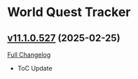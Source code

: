 # World Quest Tracker

## [v11.1.0.527](https://github.com/Tercioo/World-Quest-Tracker/tree/v11.1.0.527) (2025-02-25)
[Full Changelog](https://github.com/Tercioo/World-Quest-Tracker/compare/v11.0.7.526...v11.1.0.527) 

- ToC Update  
